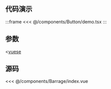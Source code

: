 ## 代码演示

:::frame
<<< @/components/Button/demo.tsx
:::

## 参数

<[vuese](@/components/Barrage/index.vue)

## 源码

<<< @/components/Barrage/index.vue
